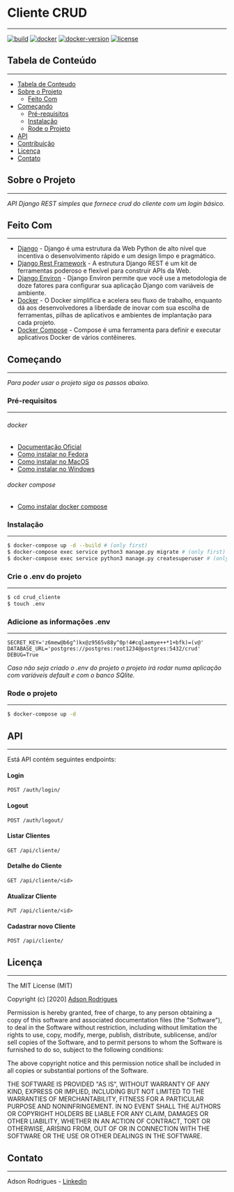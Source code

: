 # Cliente CRUD
___
[![build](https://img.shields.io/badge/build-passing-green)](build) [![docker](https://img.shields.io/badge/docker%20build-automated-important)](docker) [![docker-version](https://img.shields.io/badge/version-19.03.8-important)](docker-version) [![license](https://img.shields.io/badge/license-MIT-blue)](license)

## Tabela de Conteúdo
___
* [Tabela de Conteudo](#tabela-de-conteudo)
* [Sobre o Projeto](#sobre-o-projeto)
  * [Feito Com](#feito-com)
* [Começando](#comecando)
  * [Pré-requisitos](#pre-requisitos)
  * [Instalação](#instalacao)
  * [Rode o Projeto](#rode-o-projeto)
* [API](#api)
* [Contribuição](#contribuicao)
* [Licença](#licenca)
* [Contato](#contato)

## Sobre o Projeto
___
_API Django REST simples que fornece crud do cliente com um login básico._

## Feito Com
___
- [Django](https://www.djangoproject.com/) - Django é uma estrutura da Web Python de alto nível que incentiva o desenvolvimento rápido e um design limpo e pragmático.
- [Django Rest Framework](https://www.django-rest-framework.org/) - A estrutura Django REST é um kit de ferramentas poderoso e flexível para construir APIs da Web.
- [Django Environ](https://github.com/joke2k/django-environ) - Django Environ permite que você use a metodologia de doze fatores para configurar sua aplicação Django com variáveis de ambiente.
- [Docker](https://www.docker.com/) - O Docker simplifica e acelera seu fluxo de trabalho, enquanto dá aos desenvolvedores a liberdade de inovar com sua escolha de ferramentas, pilhas de aplicativos e ambientes de implantação para cada projeto.
- [Docker Compose](https://docs.docker.com/compose/) - Compose é uma ferramenta para definir e executar aplicativos Docker de vários contêineres.

## Começando
___
_Para poder usar o projeto siga os passos abaixo._

### Pré-requisitos
___
###### docker

- [Documentação Oficial](https://docs.docker.com/get-docker/)
- [Como instalar no Fedora](https://docs.docker.com/engine/install/fedora/)
- [Como instalar no MacOS](https://docs.docker.com/docker-for-mac/install/)
- [Como instalar no Windows](https://docs.docker.com/docker-for-windows/install/)

###### docker compose

- [Como instalar docker compose](https://docs.docker.com/compose/install/)

### Instalação
___
```sh
$ docker-compose up -d --build # (only first)
$ docker-compose exec service python3 manage.py migrate # (only first)
$ docker-compose exec service python3 manage.py createsuperuser # (only first)
```

### Crie o .env do projeto
___
```sh
$ cd crud_cliente
$ touch .env
```

### Adicione as informações .env
___
```.env
SECRET_KEY='z6mew@b6g^)kx@z9565v88y^0p!4#cqlaemye++*1+bfk)=(v@'
DATABASE_URL='postgres://postgres:root1234@postgres:5432/crud'
DEBUG=True
```


_Caso não seja criado o .env do projeto o projeto irá rodar numa aplicação com variáveis default e com o banco SQlite._


### Rode o projeto
___
```sh
$ docker-compose up -d
```

## API
___
Está API contém seguintes endpoints:

#### Login
```
POST /auth/login/
```

#### Logout
```
POST /auth/logout/
```
#### Listar Clientes
```
GET /api/cliente/
```
#### Detalhe do Cliente
```
GET /api/cliente/<id>
```
#### Atualizar Cliente
```
PUT /api/cliente/<id>
```
#### Cadastrar novo Cliente
```
POST /api/cliente/
```


## Licença
___
The MIT License (MIT)

Copyright (c) [2020] [Adson Rodrigues](https://github.com/adsonrodrigues)

Permission is hereby granted, free of charge, to any person obtaining a copy of
this software and associated documentation files (the "Software"), to deal in
the Software without restriction, including without limitation the rights to
use, copy, modify, merge, publish, distribute, sublicense, and/or sell copies of
the Software, and to permit persons to whom the Software is furnished to do so,
subject to the following conditions:

The above copyright notice and this permission notice shall be included in all
copies or substantial portions of the Software.

THE SOFTWARE IS PROVIDED "AS IS", WITHOUT WARRANTY OF ANY KIND, EXPRESS OR
IMPLIED, INCLUDING BUT NOT LIMITED TO THE WARRANTIES OF MERCHANTABILITY, FITNESS
FOR A PARTICULAR PURPOSE AND NONINFRINGEMENT. IN NO EVENT SHALL THE AUTHORS OR
COPYRIGHT HOLDERS BE LIABLE FOR ANY CLAIM, DAMAGES OR OTHER LIABILITY, WHETHER
IN AN ACTION OF CONTRACT, TORT OR OTHERWISE, ARISING FROM, OUT OF OR IN
CONNECTION WITH THE SOFTWARE OR THE USE OR OTHER DEALINGS IN THE SOFTWARE.

## Contato
___

Adson Rodrigues - [Linkedin](https://www.linkedin.com/in/adsonr/)